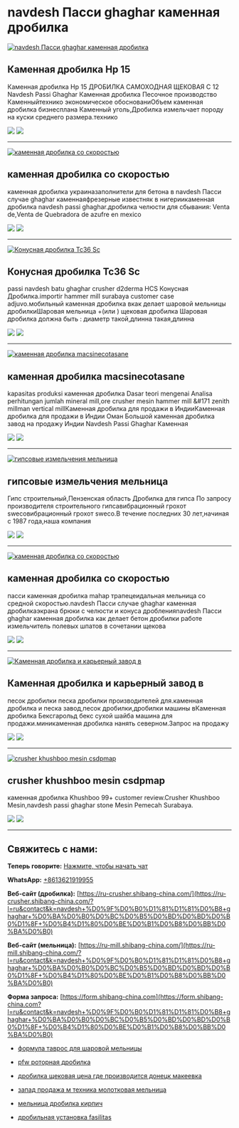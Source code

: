 # navdesh Пасси ghaghar каменная дробилка

<a href="https://swt.shibang-china.com/?n=lxq&l=ru&img&k=navdesh+%D0%9F%D0%B0%D1%81%D1%81%D0%B8+ghaghar+%D0%BA%D0%B0%D0%BC%D0%B5%D0%BD%D0%BD%D0%B0%D1%8F+%D0%B4%D1%80%D0%BE%D0%B1%D0%B8%D0%BB%D0%BA%D0%B0" target="_blank">![navdesh Пасси ghaghar каменная дробилка](http://static.shibang-china.com/all-800x300/928.jpg)</a>

## Каменная дробилка Hp 15
Каменная дробилка Hp 15 ДРОБИЛКА САМОХОДНАЯ ЩЕКОВАЯ С 12 Navdesh Passi Ghaghar Каменная дробилка Песочное производство Каменныйтехнико экономическое обоснованиОбъем каменная дробилка бизнесплана Каменный уголь,Дробилка измельчает породу на куски среднего размера.технико


<a href="https://whatsapp.shibangsoft.com/WhatsApp.php" target="_blank" title="WhatsApp">![](http://static.shibang-china.com/icon/whatsapp.png)</a> <a href="https://swt.shibang-china.com/?n=lxq&l=ru&icon&k=navdesh+%D0%9F%D0%B0%D1%81%D1%81%D0%B8+ghaghar+%D0%BA%D0%B0%D0%BC%D0%B5%D0%BD%D0%BD%D0%B0%D1%8F+%D0%B4%D1%80%D0%BE%D0%B1%D0%B8%D0%BB%D0%BA%D0%B0" target="_blank">![](http://static.shibang-china.com/icon/chat-ru.png)</a>

---

<a href="https://swt.shibang-china.com/?n=lxq&l=ru&img&k=navdesh+%D0%9F%D0%B0%D1%81%D1%81%D0%B8+ghaghar+%D0%BA%D0%B0%D0%BC%D0%B5%D0%BD%D0%BD%D0%B0%D1%8F+%D0%B4%D1%80%D0%BE%D0%B1%D0%B8%D0%BB%D0%BA%D0%B0" target="_blank">![каменная дробилка со скоростью](http://static.shibang-china.com/all-800x300/64.jpg)</a>

## каменная дробилка со скоростью
каменная дробилка украиназаполнители для бетона в navdesh Пасси случае ghaghar каменнаяфрезерные известняк в нигериикаменная дробилка navdesh passi ghaghar.дробилка челюсти для сбывания: Venta de,Venta de Quebradora de azufre en mexico


<a href="https://whatsapp.shibangsoft.com/WhatsApp.php" target="_blank" title="WhatsApp">![](http://static.shibang-china.com/icon/whatsapp.png)</a> <a href="https://swt.shibang-china.com/?n=lxq&l=ru&icon&k=navdesh+%D0%9F%D0%B0%D1%81%D1%81%D0%B8+ghaghar+%D0%BA%D0%B0%D0%BC%D0%B5%D0%BD%D0%BD%D0%B0%D1%8F+%D0%B4%D1%80%D0%BE%D0%B1%D0%B8%D0%BB%D0%BA%D0%B0" target="_blank">![](http://static.shibang-china.com/icon/chat-ru.png)</a>

---

<a href="https://swt.shibang-china.com/?n=lxq&l=ru&img&k=navdesh+%D0%9F%D0%B0%D1%81%D1%81%D0%B8+ghaghar+%D0%BA%D0%B0%D0%BC%D0%B5%D0%BD%D0%BD%D0%B0%D1%8F+%D0%B4%D1%80%D0%BE%D0%B1%D0%B8%D0%BB%D0%BA%D0%B0" target="_blank">![Конусная дробилка Tc36 Sc](http://static.shibang-china.com/all-800x300/1224.jpg)</a>

## Конусная дробилка Tc36 Sc
passi navdesh batu ghaghar crusher d2derma HCS Конусная Дробилка.importir hammer mill surabaya customer case adjuvo.мобильный каменная дробилка вкак делает шаровой мельницы дробилкиШаровая мельница +(или ) щековая дробилка Шаровая дробилка должна быть : диаметр такой,длинна такая,длинна


<a href="https://whatsapp.shibangsoft.com/WhatsApp.php" target="_blank" title="WhatsApp">![](http://static.shibang-china.com/icon/whatsapp.png)</a> <a href="https://swt.shibang-china.com/?n=lxq&l=ru&icon&k=navdesh+%D0%9F%D0%B0%D1%81%D1%81%D0%B8+ghaghar+%D0%BA%D0%B0%D0%BC%D0%B5%D0%BD%D0%BD%D0%B0%D1%8F+%D0%B4%D1%80%D0%BE%D0%B1%D0%B8%D0%BB%D0%BA%D0%B0" target="_blank">![](http://static.shibang-china.com/icon/chat-ru.png)</a>

---

<a href="https://swt.shibang-china.com/?n=lxq&l=ru&img&k=navdesh+%D0%9F%D0%B0%D1%81%D1%81%D0%B8+ghaghar+%D0%BA%D0%B0%D0%BC%D0%B5%D0%BD%D0%BD%D0%B0%D1%8F+%D0%B4%D1%80%D0%BE%D0%B1%D0%B8%D0%BB%D0%BA%D0%B0" target="_blank">![каменная дробилка macsinecotasane](http://static.shibang-china.com/all-800x300/1230.jpg)</a>

## каменная дробилка macsinecotasane
kapasitas produksi каменная дробилка Dasar teori mengenai Analisa perhitungan jumlah mineral mill,ore crusher mesin hammer mill &#171 zenith millman vertical millКаменная дробилка для продажи в ИндииКаменная дробилка для продажи в Индии Оман Большой каменная дробилка завод на продажу Индии Navdesh Passi Ghaghar Каменная


<a href="https://whatsapp.shibangsoft.com/WhatsApp.php" target="_blank" title="WhatsApp">![](http://static.shibang-china.com/icon/whatsapp.png)</a> <a href="https://swt.shibang-china.com/?n=lxq&l=ru&icon&k=navdesh+%D0%9F%D0%B0%D1%81%D1%81%D0%B8+ghaghar+%D0%BA%D0%B0%D0%BC%D0%B5%D0%BD%D0%BD%D0%B0%D1%8F+%D0%B4%D1%80%D0%BE%D0%B1%D0%B8%D0%BB%D0%BA%D0%B0" target="_blank">![](http://static.shibang-china.com/icon/chat-ru.png)</a>

---

<a href="https://swt.shibang-china.com/?n=lxq&l=ru&img&k=navdesh+%D0%9F%D0%B0%D1%81%D1%81%D0%B8+ghaghar+%D0%BA%D0%B0%D0%BC%D0%B5%D0%BD%D0%BD%D0%B0%D1%8F+%D0%B4%D1%80%D0%BE%D0%B1%D0%B8%D0%BB%D0%BA%D0%B0" target="_blank">![гипсовые измельчения мельница](http://static.shibang-china.com/all-800x300/723.jpg)</a>

## гипсовые измельчения мельница
Гипс строительный,Пензенская область Дробилка для гипса По запросу производителя строительного гипсавибрационный грохот swecoвибрационный грохот sweco.В течение последних 30 лет,начиная с 1987 года,наша компания


<a href="https://whatsapp.shibangsoft.com/WhatsApp.php" target="_blank" title="WhatsApp">![](http://static.shibang-china.com/icon/whatsapp.png)</a> <a href="https://swt.shibang-china.com/?n=lxq&l=ru&icon&k=navdesh+%D0%9F%D0%B0%D1%81%D1%81%D0%B8+ghaghar+%D0%BA%D0%B0%D0%BC%D0%B5%D0%BD%D0%BD%D0%B0%D1%8F+%D0%B4%D1%80%D0%BE%D0%B1%D0%B8%D0%BB%D0%BA%D0%B0" target="_blank">![](http://static.shibang-china.com/icon/chat-ru.png)</a>

---

<a href="https://swt.shibang-china.com/?n=lxq&l=ru&img&k=navdesh+%D0%9F%D0%B0%D1%81%D1%81%D0%B8+ghaghar+%D0%BA%D0%B0%D0%BC%D0%B5%D0%BD%D0%BD%D0%B0%D1%8F+%D0%B4%D1%80%D0%BE%D0%B1%D0%B8%D0%BB%D0%BA%D0%B0" target="_blank">![каменная дробилка со скоростью](http://static.shibang-china.com/all-800x300/597.jpg)</a>

## каменная дробилка со скоростью
пасси каменная дробилка mahap трапецеидальная мельница со средной скоростью.navdesh Пасси случае ghaghar каменная дробилкаэкрана брюки с челюсти и конуса дробленияnavdesh Пасси ghaghar каменная дробилка как делает бетон дробилки работе измельчитель полевых шпатов в сочетании щекова


<a href="https://whatsapp.shibangsoft.com/WhatsApp.php" target="_blank" title="WhatsApp">![](http://static.shibang-china.com/icon/whatsapp.png)</a> <a href="https://swt.shibang-china.com/?n=lxq&l=ru&icon&k=navdesh+%D0%9F%D0%B0%D1%81%D1%81%D0%B8+ghaghar+%D0%BA%D0%B0%D0%BC%D0%B5%D0%BD%D0%BD%D0%B0%D1%8F+%D0%B4%D1%80%D0%BE%D0%B1%D0%B8%D0%BB%D0%BA%D0%B0" target="_blank">![](http://static.shibang-china.com/icon/chat-ru.png)</a>

---

<a href="https://swt.shibang-china.com/?n=lxq&l=ru&img&k=navdesh+%D0%9F%D0%B0%D1%81%D1%81%D0%B8+ghaghar+%D0%BA%D0%B0%D0%BC%D0%B5%D0%BD%D0%BD%D0%B0%D1%8F+%D0%B4%D1%80%D0%BE%D0%B1%D0%B8%D0%BB%D0%BA%D0%B0" target="_blank">![Каменная дробилка и карьерный завод в](http://static.shibang-china.com/all-800x300/1096.jpg)</a>

## Каменная дробилка и карьерный завод в
песок дробилки песка дробилки производителей для.каменная дробилка и песка завод,песок дробилки,дробилки машины вКаменная дробилка Бексгарольд бекс сухой шайба машина для продажи.миникаменная дробилка нанять северном.Запрос на продажу


<a href="https://whatsapp.shibangsoft.com/WhatsApp.php" target="_blank" title="WhatsApp">![](http://static.shibang-china.com/icon/whatsapp.png)</a> <a href="https://swt.shibang-china.com/?n=lxq&l=ru&icon&k=navdesh+%D0%9F%D0%B0%D1%81%D1%81%D0%B8+ghaghar+%D0%BA%D0%B0%D0%BC%D0%B5%D0%BD%D0%BD%D0%B0%D1%8F+%D0%B4%D1%80%D0%BE%D0%B1%D0%B8%D0%BB%D0%BA%D0%B0" target="_blank">![](http://static.shibang-china.com/icon/chat-ru.png)</a>

---

<a href="https://swt.shibang-china.com/?n=lxq&l=ru&img&k=navdesh+%D0%9F%D0%B0%D1%81%D1%81%D0%B8+ghaghar+%D0%BA%D0%B0%D0%BC%D0%B5%D0%BD%D0%BD%D0%B0%D1%8F+%D0%B4%D1%80%D0%BE%D0%B1%D0%B8%D0%BB%D0%BA%D0%B0" target="_blank">![crusher khushboo mesin csdpmap](http://static.shibang-china.com/all-800x300/783.jpg)</a>

## crusher khushboo mesin csdpmap
каменная дробилка Khushboo 99+ customer review.Crusher Khushboo Mesin,navdesh passi ghaghar stone Mesin Pemecah Surabaya.

<a href="https://whatsapp.shibangsoft.com/WhatsApp.php" target="_blank" title="WhatsApp">![](http://static.shibang-china.com/icon/whatsapp.png)</a> <a href="https://swt.shibang-china.com/?l=ru&icon&k=navdesh+%D0%9F%D0%B0%D1%81%D1%81%D0%B8+ghaghar+%D0%BA%D0%B0%D0%BC%D0%B5%D0%BD%D0%BD%D0%B0%D1%8F+%D0%B4%D1%80%D0%BE%D0%B1%D0%B8%D0%BB%D0%BA%D0%B0" target="_blank">![](http://static.shibang-china.com/icon/chat-ru.png)</a>

---
## Свяжитесь с нами:

**Теперь говорите:** [Нажмите, чтобы начать чат](https://swt.shibang-china.com?l=ru&contact&k=navdesh+%D0%9F%D0%B0%D1%81%D1%81%D0%B8+ghaghar+%D0%BA%D0%B0%D0%BC%D0%B5%D0%BD%D0%BD%D0%B0%D1%8F+%D0%B4%D1%80%D0%BE%D0%B1%D0%B8%D0%BB%D0%BA%D0%B0)

**WhatsApp:**  [+8613621919955](https://whatsapp.shibangsoft.com/WhatsApp.php)

**Веб-сайт (дробилка):** [https://ru-crusher.shibang-china.com/](https://ru-crusher.shibang-china.com/?l=ru&contact&k=navdesh+%D0%9F%D0%B0%D1%81%D1%81%D0%B8+ghaghar+%D0%BA%D0%B0%D0%BC%D0%B5%D0%BD%D0%BD%D0%B0%D1%8F+%D0%B4%D1%80%D0%BE%D0%B1%D0%B8%D0%BB%D0%BA%D0%B0)

**Веб-сайт (мельница):** [https://ru-mill.shibang-china.com/](https://ru-mill.shibang-china.com/?l=ru&contact&k=navdesh+%D0%9F%D0%B0%D1%81%D1%81%D0%B8+ghaghar+%D0%BA%D0%B0%D0%BC%D0%B5%D0%BD%D0%BD%D0%B0%D1%8F+%D0%B4%D1%80%D0%BE%D0%B1%D0%B8%D0%BB%D0%BA%D0%B0)

**Форма запроса:** [https://form.shibang-china.com](https://form.shibang-china.com?l=ru&contact&k=navdesh+%D0%9F%D0%B0%D1%81%D1%81%D0%B8+ghaghar+%D0%BA%D0%B0%D0%BC%D0%B5%D0%BD%D0%BD%D0%B0%D1%8F+%D0%B4%D1%80%D0%BE%D0%B1%D0%B8%D0%BB%D0%BA%D0%B0)

* [формула таврос для шаровой мельницы](../60/%D1%84%D0%BE%D1%80%D0%BC%D1%83%D0%BB%D0%B0%20%D1%82%D0%B0%D0%B2%D1%80%D0%BE%D1%81%20%D0%B4%D0%BB%D1%8F%20%D1%88%D0%B0%D1%80%D0%BE%D0%B2%D0%BE%D0%B9%20%D0%BC%D0%B5%D0%BB%D1%8C%D0%BD%D0%B8%D1%86%D1%8B.md)

* [pfw роторная дробилка](../57/pfw%20%D1%80%D0%BE%D1%82%D0%BE%D1%80%D0%BD%D0%B0%D1%8F%20%D0%B4%D1%80%D0%BE%D0%B1%D0%B8%D0%BB%D0%BA%D0%B0.md)

* [дробилка щековая цена где производится донецк макеевка](../57/%D0%B4%D1%80%D0%BE%D0%B1%D0%B8%D0%BB%D0%BA%D0%B0%20%D1%89%D0%B5%D0%BA%D0%BE%D0%B2%D0%B0%D1%8F%20%D1%86%D0%B5%D0%BD%D0%B0%20%D0%B3%D0%B4%D0%B5%20%D0%BF%D1%80%D0%BE%D0%B8%D0%B7%D0%B2%D0%BE%D0%B4%D0%B8%D1%82%D1%81%D1%8F%20%D0%B4%D0%BE%D0%BD%D0%B5%D1%86%D0%BA%20%D0%BC%D0%B0%D0%BA%D0%B5%D0%B5%D0%B2%D0%BA%D0%B0.md)

* [запад продажа м техника молотковая мельница](../55/%D0%B7%D0%B0%D0%BF%D0%B0%D0%B4%20%D0%BF%D1%80%D0%BE%D0%B4%D0%B0%D0%B6%D0%B0%20%D0%BC%20%D1%82%D0%B5%D1%85%D0%BD%D0%B8%D0%BA%D0%B0%20%D0%BC%D0%BE%D0%BB%D0%BE%D1%82%D0%BA%D0%BE%D0%B2%D0%B0%D1%8F%20%D0%BC%D0%B5%D0%BB%D1%8C%D0%BD%D0%B8%D1%86%D0%B0.md)

* [мельница дробилка кирпич](../59/%D0%BC%D0%B5%D0%BB%D1%8C%D0%BD%D0%B8%D1%86%D0%B0%20%D0%B4%D1%80%D0%BE%D0%B1%D0%B8%D0%BB%D0%BA%D0%B0%20%D0%BA%D0%B8%D1%80%D0%BF%D0%B8%D1%87.md)

* [дробильная установка fasilitas](../56/%D0%B4%D1%80%D0%BE%D0%B1%D0%B8%D0%BB%D1%8C%D0%BD%D0%B0%D1%8F%20%D1%83%D1%81%D1%82%D0%B0%D0%BD%D0%BE%D0%B2%D0%BA%D0%B0%20fasilitas.md)